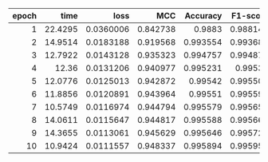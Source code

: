 |   epoch |    time |      loss |      MCC |   Accuracy |   F1-score |
|--------:|--------:|----------:|---------:|-----------:|-----------:|
|       1 | 22.4295 | 0.0360006 | 0.842738 |   0.9883   |   0.988148 |
|       2 | 14.9514 | 0.0183188 | 0.919568 |   0.993554 |   0.993681 |
|       3 | 12.7922 | 0.0143128 | 0.935323 |   0.994757 |   0.994873 |
|       4 | 12.36   | 0.0131206 | 0.940977 |   0.995231 |   0.99533  |
|       5 | 12.0776 | 0.0125013 | 0.942872 |   0.99542  |   0.995505 |
|       6 | 11.8856 | 0.0120891 | 0.943964 |   0.99551  |   0.995592 |
|       7 | 10.5749 | 0.0116974 | 0.944794 |   0.995579 |   0.995659 |
|       8 | 14.0611 | 0.0115647 | 0.944817 |   0.995588 |   0.995665 |
|       9 | 14.3655 | 0.0113061 | 0.945629 |   0.995646 |   0.995725 |
|      10 | 10.9424 | 0.0111557 | 0.948337 |   0.995894 |   0.995959 |